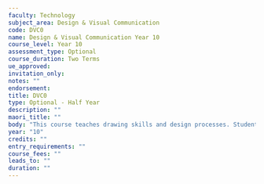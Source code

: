 ```yaml
---
faculty: Technology
subject_area: Design & Visual Communication
code: DVC0
name: Design & Visual Communication Year 10
course_level: Year 10
assessment_type: Optional
course_duration: Two Terms
ue_approved: 
invitation_only: 
notes: ""
endorsement: 
title: DVC0
type: Optional - Half Year
description: ""
maori_title: ""
body: "This course teaches drawing skills and design processes. Students will learn new drawing skills, then be asked to apply these skills to a range of stimulating 2D and 3D design tasks. The focus is on learning visual communication skills."
year: "10"
credits: ""
entry_requirements: ""
course_fees: ""
leads_to: ""
duration: ""
---
```

